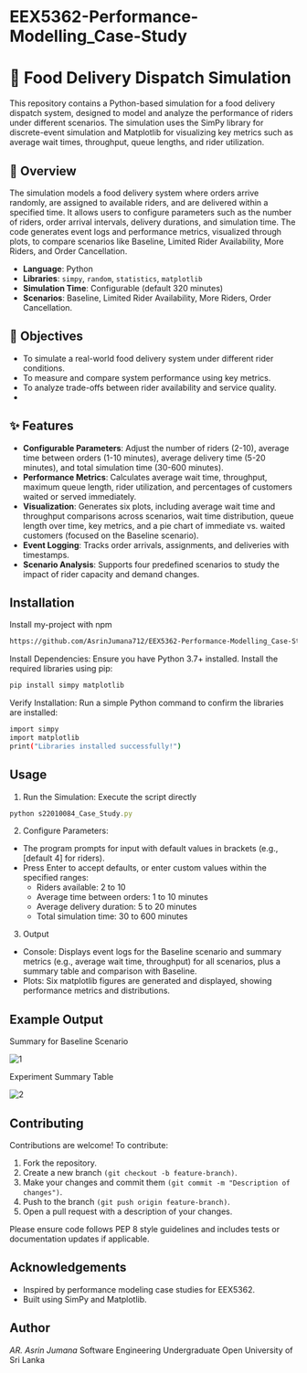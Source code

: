 ﻿# EEX5362-Performance-Modelling_Case-Study

# 🍔 Food Delivery Dispatch Simulation

This repository contains a Python-based simulation for a food delivery dispatch system, designed to model and analyze the performance of riders under different scenarios. The simulation uses the SimPy library for discrete-event simulation and Matplotlib for visualizing key metrics such as average wait times, throughput, queue lengths, and rider utilization.

## 📘 Overview
The simulation models a food delivery system where orders arrive randomly, are assigned to available riders, and are delivered within a specified time. It allows users to configure parameters such as the number of riders, order arrival intervals, delivery durations, and simulation time. The code generates event logs and performance metrics, visualized through plots, to compare scenarios like Baseline, Limited Rider Availability, More Riders, and Order Cancellation.

- **Language**: Python
- **Libraries**: `simpy`, `random`, `statistics`, `matplotlib`
- **Simulation Time**: Configurable (default 320 minutes)
- **Scenarios**: Baseline, Limited Rider Availability, More Riders, Order Cancellation.

## 🎯 Objectives

- To simulate a real-world food delivery system under different rider conditions.  
- To measure and compare system performance using key metrics.  
- To analyze trade-offs between rider availability and service quality.
- 
## ✨ Features
- **Configurable Parameters**: Adjust the number of riders (2-10), average time between orders (1-10 minutes), average delivery time (5-20 minutes), and total simulation time (30-600 minutes).
- **Performance Metrics**: Calculates average wait time, throughput, maximum queue length, rider utilization, and percentages of customers waited or served immediately.
- **Visualization**: Generates six plots, including average wait time and throughput comparisons across scenarios, wait time distribution, queue length over time, key metrics, and a pie chart of immediate vs. waited customers (focused on the Baseline scenario).
- **Event Logging**: Tracks order arrivals, assignments, and deliveries with timestamps.
- **Scenario Analysis**: Supports four predefined scenarios to study the impact of rider capacity and demand changes.

## Installation
Install my-project with npm

```bash
https://github.com/AsrinJumana712/EEX5362-Performance-Modelling_Case-Study.git
```
Install Dependencies:
Ensure you have Python 3.7+ installed. Install the required libraries using pip:

```bash
pip install simpy matplotlib
```
Verify Installation:
Run a simple Python command to confirm the libraries are installed:
```bash
import simpy
import matplotlib
print("Libraries installed successfully!")
```

## Usage

1. Run the Simulation:
Execute the script directly
```javascript
python s22010084_Case_Study.py
```

2. Configure Parameters:
- The program prompts for input with default values in brackets (e.g., [default 4] for riders).
- Press Enter to accept defaults, or enter custom values within the specified ranges:
    - Riders available: 2 to 10
    - Average time between orders: 1 to 10 minutes
    - Average delivery duration: 5 to 20 minutes
    - Total simulation time: 30 to 600 minutes

3. Output
- Console: Displays event logs for the Baseline scenario and summary metrics (e.g., average wait time, throughput) for all scenarios, plus a summary table and comparison with Baseline.
- Plots: Six matplotlib figures are generated and displayed, showing performance metrics and distributions.

## Example Output
Summary for Baseline Scenario

![1](https://github.com/user-attachments/assets/6d209cf6-77f1-4c78-b76d-a80b9ab4d930)

Experiment Summary Table

![2](https://github.com/user-attachments/assets/4f381013-92a4-43d9-8c70-650053a113fa)

## Contributing

Contributions are welcome! To contribute:

1. Fork the repository.
2. Create a new branch `(git checkout -b feature-branch)`.
3. Make your changes and commit them `(git commit -m "Description of changes")`.
4. Push to the branch `(git push origin feature-branch)`.
5. Open a pull request with a description of your changes.

Please ensure code follows PEP 8 style guidelines and includes tests or documentation updates if applicable.
## Acknowledgements

- Inspired by performance modeling case studies for EEX5362.
- Built using SimPy and Matplotlib.

## Author

*AR. Asrin Jumana*
Software Engineering Undergraduate
Open University of Sri Lanka





